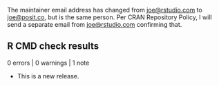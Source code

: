 The maintainer email address has changed from joe@rstudio.com
to joe@posit.co, but is the same person. Per CRAN Repository
Policy, I will send a separate email from joe@rstudio.com
confirming that.

## R CMD check results

0 errors | 0 warnings | 1 note

* This is a new release.
